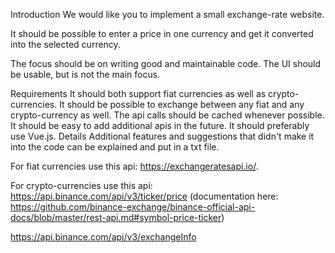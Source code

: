 Introduction
We would like you to implement a small exchange-rate website.

It should be possible to enter a price in one currency and get it converted into the selected currency.

The focus should be on writing good and maintainable code. The UI should be usable, but is not the main focus.

Requirements
It should both support fiat currencies as well as crypto-currencies.
It should be possible to exchange between any fiat and any crypto-currency as well.
The api calls should be cached whenever possible.
It should be easy to add additional apis in the future.
It should preferably use Vue.js.
Details
Additional features and suggestions that didn't make it into the code can be explained and put in a txt file.

For fiat currencies use this api: https://exchangeratesapi.io/.

For crypto-currencies use this api: https://api.binance.com/api/v3/ticker/price (documentation here: https://github.com/binance-exchange/binance-official-api-docs/blob/master/rest-api.md#symbol-price-ticker)

https://api.binance.com/api/v3/exchangeInfo
